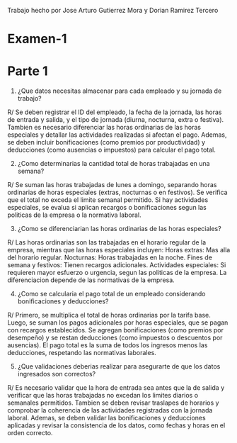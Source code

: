 Trabajo hecho por Jose Arturo Gutierrez Mora y Dorian Ramirez Tercero

# Examen-1

# Parte 1

1. ¿Que datos necesitas almacenar para cada empleado y su jornada de trabajo?

R/ Se deben registrar el ID del empleado, la fecha de la jornada, las horas de entrada y salida, y el tipo de jornada (diurna, nocturna, extra o festiva). Tambien es necesario diferenciar las horas ordinarias de las horas especiales y detallar las actividades realizadas si afectan el pago. Ademas, se deben incluir bonificaciones (como premios por productividad) y deducciones (como ausencias o impuestos) para calcular el pago total.

2. ¿Como determinarias la cantidad total de horas trabajadas en una semana?

R/ Se suman las horas trabajadas de lunes a domingo, separando horas ordinarias de horas especiales (extras, nocturnas o en festivos). Se verifica que el total no exceda el limite semanal permitido. Si hay actividades especiales, se evalua si aplican recargos o bonificaciones segun las politicas de la empresa o la normativa laboral.

3. ¿Como se diferenciarian las horas ordinarias de las horas especiales?

R/ Las horas ordinarias son las trabajadas en el horario regular de la empresa, mientras que las horas especiales incluyen:
Horas extras: Mas alla del horario regular.
Nocturnas: Horas trabajadas en la noche.
Fines de semana y festivos: Tienen recargos adicionales.
Actividades especiales: Si requieren mayor esfuerzo o urgencia, segun las politicas de la empresa.
La diferenciacion depende de las normativas de la empresa.

4. ¿Como se calcularia el pago total de un empleado considerando bonificaciones y deducciones?
   
R/ Primero, se multiplica el total de horas ordinarias por la tarifa base. Luego, se suman los pagos adicionales por horas especiales, que se pagan con recargos establecidos. Se agregan bonificaciones (como premios por desempeño) y se restan deducciones (como impuestos o descuentos por ausencias). El pago total es la suma de todos los ingresos menos las deducciones, respetando las normativas laborales.

5. ¿Que validaciones deberias realizar para asegurarte de que los datos ingresados son correctos?
   
R/ Es necesario validar que la hora de entrada sea antes que la de salida y verificar que las horas trabajadas no excedan los limites diarios o semanales permitidos. Tambien se deben revisar traslapes de horarios y comprobar la coherencia de las actividades registradas con la jornada laboral. Ademas, se deben validar las bonificaciones y deducciones aplicadas y revisar la consistencia de los datos, como fechas y horas en el orden correcto.
